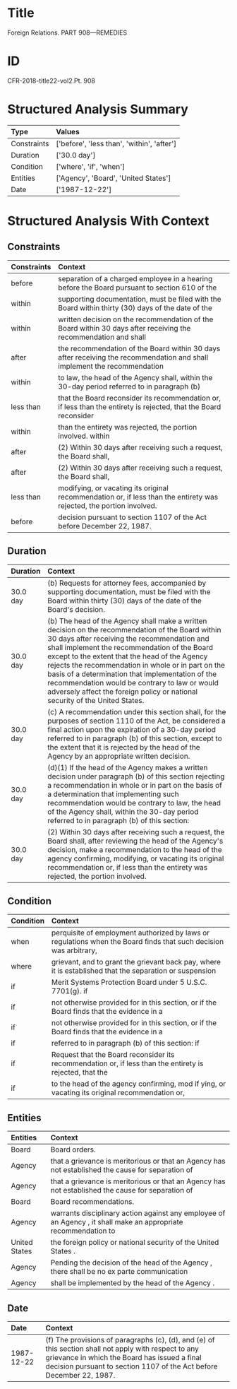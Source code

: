 # Title

 Foreign Relations. PART 908—REMEDIES


# ID

 CFR-2018-title22-vol2.Pt. 908


# Structured Analysis Summary

| Type        | Values                                     |
|:------------|:-------------------------------------------|
| Constraints | ['before', 'less than', 'within', 'after'] |
| Duration    | ['30.0 day']                               |
| Condition   | ['where', 'if', 'when']                    |
| Entities    | ['Agency', 'Board', 'United States']       |
| Date        | ['1987-12-22']                             |


# Structured Analysis With Context

 


## Constraints

| Constraints   | Context                                                                                                                  |
|:--------------|:-------------------------------------------------------------------------------------------------------------------------|
| before        | separation of a charged employee in a hearing before the Board pursuant to section 610 of the                            |
| within        | supporting documentation, must be filed with the Board within thirty (30) days of the date of the                        |
| within        | written decision on the recommendation of the Board within 30 days after receiving the recommendation and shall          |
| after         | the recommendation of the Board within 30 days after receiving the recommendation and shall implement the recommendation |
| within        | to law, the head of the Agency shall, within the 30-day period referred to in paragraph (b)                              |
| less than     | that the Board reconsider its recommendation or, if less than the entirety is rejected, that the Board reconsider        |
| within        | than the entirety was rejected, the portion involved. within                                                             |
| after         | (2) Within 30 days  after  receiving such a request, the Board shall,                                                    |
| after         | (2) Within 30 days  after  receiving such a request, the Board shall,                                                    |
| less than     | modifying, or vacating its original recommendation or, if less than  the entirety was rejected, the portion involved.    |
| before        | decision pursuant to section 1107 of the Act before  December 22, 1987.                                                  |


## Duration

| Duration   | Context                                                                                                                                                                                                                                                                                                                                                                                                                                                                                      |
|:-----------|:---------------------------------------------------------------------------------------------------------------------------------------------------------------------------------------------------------------------------------------------------------------------------------------------------------------------------------------------------------------------------------------------------------------------------------------------------------------------------------------------|
| 30.0 day   | (b) Requests for attorney fees, accompanied by supporting documentation, must be filed with the Board within thirty (30) days of the date of the Board's decision.                                                                                                                                                                                                                                                                                                                           |
| 30.0 day   | (b) The head of the Agency shall make a written decision on the recommendation of the Board within 30 days after receiving the recommendation and shall implement the recommendation of the Board except to the extent that the head of the Agency rejects the recommendation in whole or in part on the basis of a determination that implementation of the recommendation would be contrary to law or would adversely affect the foreign policy or national security of the United States. |
| 30.0 day   | (c) A recommendation under this section shall, for the purposes of section 1110 of the Act, be considered a final action upon the expiration of a 30-day period referred to in paragraph (b) of this section, except to the extent that it is rejected by the head of the Agency by an appropriate written decision.                                                                                                                                                                         |
| 30.0 day   | (d)(1) If the head of the Agency makes a written decision under paragraph (b) of this section rejecting a recommendation in whole or in part on the basis of a determination that implementing such recommendation would be contrary to law, the head of the Agency shall, within the 30-day period referred to in paragraph (b) of this section:                                                                                                                                            |
| 30.0 day   | (2) Within 30 days after receiving such a request, the Board shall, after reviewing the head of the Agency's decision, make a recommendation to the head of the agency confirming, modifying, or vacating its original recommendation or, if less than the entirety was rejected, the portion involved.                                                                                                                                                                                      |


## Condition

| Condition   | Context                                                                                                           |
|:------------|:------------------------------------------------------------------------------------------------------------------|
| when        | perquisite of employment authorized by laws or regulations when the Board finds that such decision was arbitrary, |
| where       | grievant, and to grant the grievant back pay, where it is established that the separation or suspension           |
| if          | Merit Systems Protection Board under 5 U.S.C. 7701(g). if                                                         |
| if          | not otherwise provided for in this section, or if the Board finds that the evidence in a                          |
| if          | not otherwise provided for in this section, or if the Board finds that the evidence in a                          |
| if          | referred to in paragraph (b) of this section: if                                                                  |
| if          | Request that the Board reconsider its recommendation or, if less than the entirety is rejected, that the          |
| if          | to the head of the agency confirming, mod if ying, or vacating its original recommendation or,                    |


## Entities

| Entities      | Context                                                                                                         |
|:--------------|:----------------------------------------------------------------------------------------------------------------|
| Board         | Board  orders.                                                                                                  |
| Agency        | that a grievance is meritorious or that an Agency has not established the cause for separation of               |
| Agency        | that a grievance is meritorious or that an Agency has not established the cause for separation of               |
| Board         | Board  recommendations.                                                                                         |
| Agency        | warrants disciplinary action against any employee of an Agency , it shall make an appropriate recommendation to |
| United States | the foreign policy or national security of the United States .                                                  |
| Agency        | Pending the decision of the head of the  Agency , there shall be no ex parte communication                      |
| Agency        | shall be implemented by the head of the Agency .                                                                |


## Date

| Date       | Context                                                                                                                                                                                                                       |
|:-----------|:------------------------------------------------------------------------------------------------------------------------------------------------------------------------------------------------------------------------------|
| 1987-12-22 | (f) The provisions of paragraphs (c), (d), and (e) of this section shall not apply with respect to any grievance in which the Board has issued a final decision pursuant to section 1107 of the Act before December 22, 1987. |



